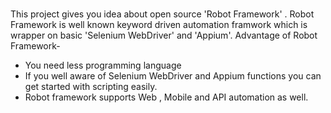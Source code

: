 # 

This project gives you idea about open source 'Robot Framework' . 
Robot Framework is well known keyword driven automation framwork which is wrapper on basic 'Selenium WebDriver' and 'Appium'. 
Advantage of Robot Framework- 
- You need less programming language
- If you well aware of Selenium WebDriver and Appium functions you can get started with scripting easily.
- Robot framework supports Web , Mobile and API automation as well.

